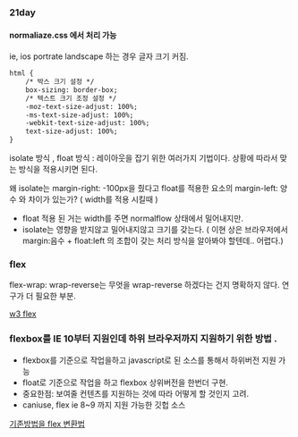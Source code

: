 ### 21day

#### normaliaze.css 에서 처리 가능
ie, ios portrate landscape 하는 경우 글자 크기 커짐.
```html
html {
    /* 박스 크기 설정 */
    box-sizing: border-box;
    /* 텍스트 크기 조정 설정 */
    -moz-text-size-adjust: 100%;
    -ms-text-size-adjust: 100%;
    -webkit-text-size-adjust: 100%;
    text-size-adjust: 100%;
}
```
isolate 방식 , float 방식
: 레이아웃을 잡기 위한 여러가지 기법이다.
상황에 따라서 맞는 방식을 적용시키면 된다.

왜 isolate는 margin-right: -100px을 줬다고
float를 적용한 요소의 margin-left: 양수 와 차이가 있는가?
( width를 적용 시킬때 )
- float  적용 된 거는 width를 주면 normalflow 상태에서 밀어내지만. 
- isolate는 영향을 받지않고 밀어내지않고 크기를 갖는다.
( 이현 상은 브라우저에서 margin:음수 + float:left 의 조합이 갖는 처리 방식을 알아봐야 할텐데.. 어렵다.)

### flex 
flex-wrap: wrap-reverse는 무엇을 wrap-reverse 하겠다는 건지 명확하지 않다. 연구가 더 필요한 부분.

[w3 flex](https://www.w3.org/TR/css-flexbox-1/#flex-wrap-property)

### flexbox를 IE 10부터 지원인데 하위 브라우저까지 지원하기 위한 방법 .
-  flexbox를 기준으로 작업을하고 javascript로 된 소스를 통해서 하위버전 지원 가능
- float로 기준으로 작업을 하고 flexbox 상위버전을 한번더 구현.
- 중요한점: 보여줄 컨텐츠를 지원하는 것에 따라 어떻게 할 것인지 고려. 
- caniuse, flex ie 8~9 까지 지원 가능한 깃헙 소스

[기존방법을 flex 변환법 ](https://philipwalton.github.io/solved-by-flexbox/)